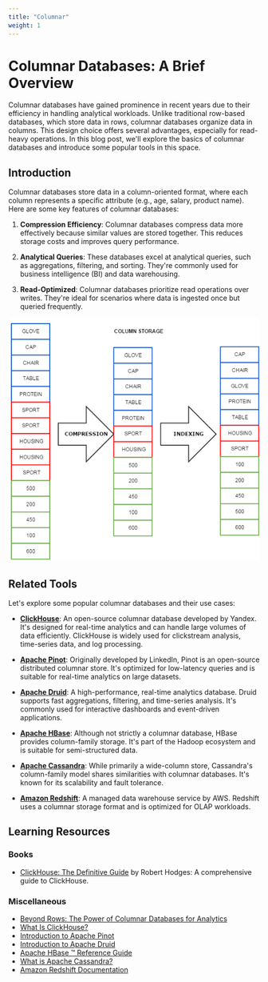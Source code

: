 ```yaml
---
title: "Columnar"
weight: 1
---
```

# Columnar Databases: A Brief Overview

Columnar databases have gained prominence in recent years due to their efficiency in handling analytical workloads. Unlike traditional row-based databases, which store data in rows, columnar databases organize data in columns. This design choice offers several advantages, especially for read-heavy operations. In this blog post, we'll explore the basics of columnar databases and introduce some popular tools in this space.

## Introduction

Columnar databases store data in a column-oriented format, where each column represents a specific attribute (e.g., age, salary, product name). Here are some key features of columnar databases:

1. **Compression Efficiency**: Columnar databases compress data more effectively because similar values are stored together. This reduces storage costs and improves query performance.

2. **Analytical Queries**: These databases excel at analytical queries, such as aggregations, filtering, and sorting. They're commonly used for business intelligence (BI) and data warehousing.

3. **Read-Optimized**: Columnar databases prioritize read operations over writes. They're ideal for scenarios where data is ingested once but queried frequently.

![columnarDB](image.png)

## Related Tools

Let's explore some popular columnar databases and their use cases:

- **[ClickHouse](https://clickhouse.com/)**: An open-source columnar database developed by Yandex. It's designed for real-time analytics and can handle large volumes of data efficiently. ClickHouse is widely used for clickstream analysis, time-series data, and log processing.

- **[Apache Pinot](https://pinot.apache.org/)**: Originally developed by LinkedIn, Pinot is an open-source distributed columnar store. It's optimized for low-latency queries and is suitable for real-time analytics on large datasets.

- **[Apache Druid](https://druid.apache.org/)**: A high-performance, real-time analytics database. Druid supports fast aggregations, filtering, and time-series analysis. It's commonly used for interactive dashboards and event-driven applications.

- **[Apache HBase](https://hbase.apache.org/)**: Although not strictly a columnar database, HBase provides column-family storage. It's part of the Hadoop ecosystem and is suitable for semi-structured data.

- **[Apache Cassandra](https://cassandra.apache.org/_/index.html)**: While primarily a wide-column store, Cassandra's column-family model shares similarities with columnar databases. It's known for its scalability and fault tolerance.

- **[Amazon Redshift](https://aws.amazon.com/redshift/)**: A managed data warehouse service by AWS. Redshift uses a columnar storage format and is optimized for OLAP workloads.


## Learning Resources

### Books
- [ClickHouse: The Definitive Guide](https://www.slideshare.net/slideshow/a-practical-introduction-to-handling-log-data-in-clickhouse-by-robert-hodges-altinity-ceo/206871811) by Robert Hodges: A comprehensive guide to ClickHouse.

### Miscellaneous
- [Beyond Rows: The Power of Columnar Databases for Analytics](https://www.linkedin.com/pulse/beyond-rows-power-columnar-databases-analytics-parthiv-shah-igfqf/)
- [What Is ClickHouse?](https://clickhouse.com/docs/en/intro)
- [Introduction to Apache Pinot](https://docs.pinot.apache.org/)
- [Introduction to Apache Druid](https://druid.apache.org/docs/latest/design/)
- [Apache HBase ™ Reference Guide](https://hbase.apache.org/book.html)
- [What is Apache Cassandra?](https://cassandra.apache.org/_/cassandra-basics.html)
- [Amazon Redshift Documentation](https://docs.aws.amazon.com/redshift/)
